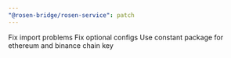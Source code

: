 ```yaml
---
"@rosen-bridge/rosen-service": patch
---
```


Fix import problems
Fix optional configs
Use constant package for ethereum and binance chain key
